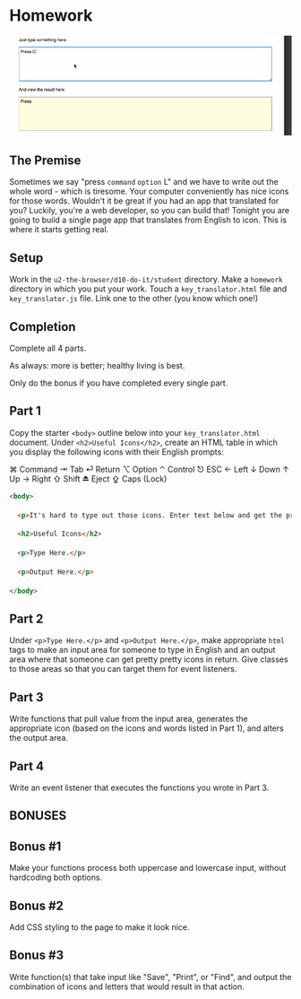 #  Homework

![gif of key_translator](instructor/images/translate.gif)

## The Premise
Sometimes we say "press `command` `option` L" and we have to write out the whole word - which is tiresome. Your computer conveniently has nice icons for those words. Wouldn't it be great if you had an app that translated for you? Luckily, you're a web developer, so you can build that! Tonight you are going to build a single page app that translates from English to icon. This is where it starts getting real.

## Setup

Work in the `u2-the-browser/d10-do-it/student` directory. Make a `homework` directory in which you put your work. Touch a `key_translator.html` file and `key_translator.js` file. Link one to the other (you know which one!)

## Completion
Complete all 4 parts.

As always: more is better; healthy living is best.

Only do the bonus if you have completed every single part.

## Part 1
Copy the starter `<body>` outline below into your `key_translator.html` document. Under `<h2>Useful Icons</h2>`, create an HTML table in which you display the following icons with their English prompts:

  ⌘ Command
  ⇥ Tab
  ⏎ Return
  ⌥ Option
  ⌃ Control
  ⎋ ESC
  ← Left
  ↓ Down
  ↑ Up
  → Right
  ⇧ Shift
  ⏏ Eject
  ⇪ Caps (Lock)

```html
<body>

  <p>It's hard to type out those icons. Enter text below and get the pretty output</p>

  <h2>Useful Icons</h2>

  <p>Type Here.</p>

  <p>Output Here.</p>

</body>
```

## Part 2
Under `<p>Type Here.</p>` and `<p>Output Here.</p>`, make appropriate `html` tags to make an input area for someone to type in English and an output area where that someone can get pretty pretty icons in return. Give classes to those areas so that you can target them for event listeners.

## Part 3
Write functions that pull value from the input area, generates the appropriate icon (based on the icons and words listed in Part 1), and alters the output area.

## Part 4
Write an event listener that executes the functions you wrote in Part 3.

## BONUSES

## Bonus #1
Make your functions process both uppercase and lowercase input, without hardcoding both options.

## Bonus #2
Add CSS styling to the page to make it look nice.

## Bonus #3
Write function(s) that take input like "Save", "Print", or "Find", and output the combination of icons and letters that would result in that action.
